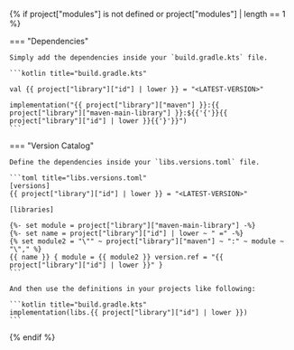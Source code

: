 {% if project["modules"] is not defined or project["modules"] | length == 1 %}

=== "Dependencies"

    Simply add the dependencies inside your `build.gradle.kts` file.

    ```kotlin title="build.gradle.kts"

    val {{ project["library"]["id"] | lower }} = "<LATEST-VERSION>"

    implementation("{{ project["library"]["maven"] }}:{{ project["library"]["maven-main-library"] }}:${{'{'}}{{ project["library"]["id"] | lower }}{{'}'}}")
    ```

=== "Version Catalog"

    Define the dependencies inside your `libs.versions.toml` file.

    ```toml title="libs.versions.toml"
    [versions]
    {{ project["library"]["id"] | lower }} = "<LATEST-VERSION>"
    
    [libraries]
   
    {%- set module = project["library"]["maven-main-library"] -%}
    {%- set name = project["library"]["id"] | lower ~ " =" -%}
    {% set module2 = "\"" ~ project["library"]["maven"] ~ ":" ~ module ~ "\"," %}
    {{ name }} { module = {{ module2 }} version.ref = "{{ project["library"]["id"] | lower }}" }
    ```

    And then use the definitions in your projects like following:

    ```kotlin title="build.gradle.kts"
    implementation(libs.{{ project["library"]["id"] | lower }})
    ```

{% endif %}